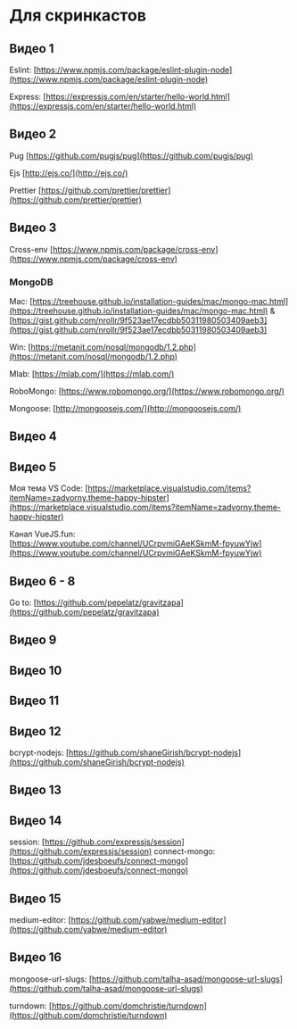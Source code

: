# Для скринкастов

## Видео 1

Eslint: [https://www.npmjs.com/package/eslint-plugin-node](https://www.npmjs.com/package/eslint-plugin-node)

Express: [https://expressjs.com/en/starter/hello-world.html](https://expressjs.com/en/starter/hello-world.html)

## Видео 2

Pug [https://github.com/pugjs/pug](https://github.com/pugjs/pug)

Ejs [http://ejs.co/](http://ejs.co/)

Prettier [https://github.com/prettier/prettier](https://github.com/prettier/prettier)

## Видео 3

Cross-env [https://www.npmjs.com/package/cross-env](https://www.npmjs.com/package/cross-env)

### MongoDB

Mac: [https://treehouse.github.io/installation-guides/mac/mongo-mac.html](https://treehouse.github.io/installation-guides/mac/mongo-mac.html) & [https://gist.github.com/nrollr/9f523ae17ecdbb50311980503409aeb3](https://gist.github.com/nrollr/9f523ae17ecdbb50311980503409aeb3)

Win: [https://metanit.com/nosql/mongodb/1.2.php](https://metanit.com/nosql/mongodb/1.2.php)

Mlab: [https://mlab.com/](https://mlab.com/)

RoboMongo: [https://www.robomongo.org/](https://www.robomongo.org/)

Mongoose: [http://mongoosejs.com/](http://mongoosejs.com/)

## Видео 4

## Видео 5

Моя тема VS Code: [https://marketplace.visualstudio.com/items?itemName=zadvorny.theme-happy-hipster](https://marketplace.visualstudio.com/items?itemName=zadvorny.theme-happy-hipster)

Канал VueJS.fun: [https://www.youtube.com/channel/UCrpvmiGAeKSkmM-fpyuwYjw](https://www.youtube.com/channel/UCrpvmiGAeKSkmM-fpyuwYjw)

## Видео 6 - 8

Go to: [https://github.com/pepelatz/gravitzapa](https://github.com/pepelatz/gravitzapa)

## Видео 9

## Видео 10

## Видео 11

## Видео 12

bcrypt-nodejs: [https://github.com/shaneGirish/bcrypt-nodejs](https://github.com/shaneGirish/bcrypt-nodejs)

## Видео 13

## Видео 14

session: [https://github.com/expressjs/session](https://github.com/expressjs/session)
connect-mongo: [https://github.com/jdesboeufs/connect-mongo](https://github.com/jdesboeufs/connect-mongo)

## Видео 15

medium-editor: [https://github.com/yabwe/medium-editor](https://github.com/yabwe/medium-editor)

## Видео 16

mongoose-url-slugs: [https://github.com/talha-asad/mongoose-url-slugs](https://github.com/talha-asad/mongoose-url-slugs)

turndown: [https://github.com/domchristie/turndown](https://github.com/domchristie/turndown)
